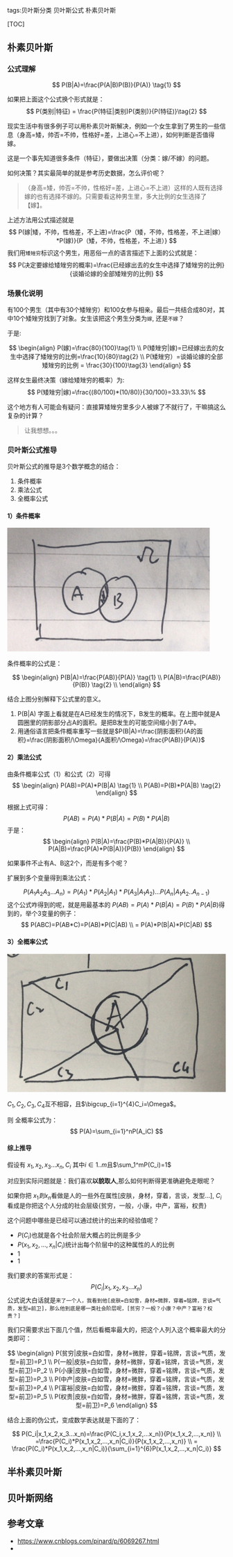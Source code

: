 tags:贝叶斯分类
    贝叶斯公式
    朴素贝叶斯



[TOC]



## 朴素贝叶斯

### 公式理解


$$
P(B|A)=\frac{P(A|B)P(B)}{P(A)} \tag{1}
$$

如果把上面这个公式换个形式就是：
$$
P(类别|特征) = \frac{P(特征|类别)P(类别)}{P(特征)}\tag{2}
$$


现实生活中有很多例子可以用朴素贝叶斯解决，例如一个女生拿到了男生的一些信息（身高=矮，帅否=不帅，性格好=差，上进心=不上进），如何判断是否值得嫁。

这是一个事先知道很多条件（特征），要做出决策（分类：嫁/不嫁）的问题。

如何决策？其实最简单的就是参考历史数据，怎么评价呢？

> （身高=矮，帅否=不帅，性格好=差，上进心=不上进）这样的人既有选择嫁的也有选择不嫁的。只需要看这种男生里，多大比例的女生选择了【嫁】。

上述方法用公式描述就是
$$
P(嫁|矮，不帅，性格差，不上进)=\frac{P（矮，不帅，性格差，不上进|嫁）*P(嫁)}{P（矮，不帅，性格差，不上进）}
$$
我们用`矮矬穷`标识这个男生，用恶俗一点的语言描述下上面的公式就是：
$$
P(决定要嫁给矮矬穷的概率)=\frac{已经嫁出去的女生中选择了矮矬穷的比例}{谈婚论嫁的全部矮矬穷的比例}
$$


### 场景化说明

有100个男生（其中有30个矮矬穷）和100女参与相亲。最后一共结合成80对，其中10个矮矬穷找到了对象。女生该把这个男生分类为`嫁`, 还是`不嫁`？

于是:


$$
\begin{align}
P(嫁)=\frac{80}{100}\tag{1}  \\
P(矮矬穷|嫁)=已经嫁出去的女生中选择了矮矬穷的比例=\frac{10}{80}\tag{2}  \\
P(矮矬穷）=谈婚论嫁的全部矮矬穷的比例 = \frac{30}{100}\tag{3}
\end{align}
$$

这样女生最终决策（嫁给矮矬穷的概率）为:
$$
P(矮矬穷|嫁)=\frac{(80/100)*(10/80)}{30/100}=33.33\%
$$


这个地方有人可能会有疑问：直接算矮矬穷里多少人被嫁了不就行了，干嘛搞这么复杂的计算？

> 让我想想。。。



### 贝叶斯公式推导

贝叶斯公式的推导是3个数学概念的结合：

1. 条件概率
2. 乘法公式
3. 全概率公式



#### 1）条件概率

![](条件概率_1.png)



条件概率的公式是： 


$$
\begin{align}
P(B|A)=\frac{P(AB)}{P(A)} \tag{1} \\
P(A|B)=\frac{P(AB)}{P(B)} \tag{2} \\
\end{align}
$$

结合上图分别解释下公式里的意义。

1. P(B|A) 字面上看就是在A已经发生的情况下，B发生的概率。在上图中就是A圆圈里的阴影部分占A的面积。是把B发生的可能空间缩小到了A中。
2. 用通俗语言把条件概率重写一些就是$P(B|A)=\frac{阴影面积}{A的面积}=\frac{阴影面积/\Omega}{A面积/\Omega}=\frac{P(AB)}{P(A)}$



#### 2）乘法公式

由条件概率公式（1）和公式（2）可得
$$
\begin{align}
P(AB)=P(A)*P(B|A) \tag{1} \\
P(AB)=P(B)*P(A|B) \tag{2}
\end{align}
$$


根据上式可得：
$$
P(AB)=P(A)*P(B|A)=P(B)*P(A|B)
$$
于是：
$$
\begin{align}
P(B|A)=\frac{P(B)*P(A|B)}{P(A)} \\
P(A|B)=\frac{P(A)*P(B|A)}{P(B)}
\end{align}
$$

如果事件不止有A、B这2个，而是有多个呢？

扩展到多个变量得到乘法公式：


$$
P(A_1A_2A_3...A_n)=P(A_1)*P(A_2|A_1)*P(A_3|A_1A_2)...P(A_n|A_1A_2..A_{n-1})
$$
这个公式咋得到的呢，就是用最基本的 $P(AB)=P(A)*P(B|A)=P(B)*P(A|B)$得到的，举个3变量的例子：
$$
P(ABC)=P(AB*C)=P(AB)*P(C|AB) \\
= P(A)*P(B|A)*P(C|AB)
$$





#### 3）全概率公式

![](全概率公式_1.png)



$C_1,C_2,C_3,C_4$互不相容，且$\bigcup_{i=1}^{4}C_i=\Omega$。

则 全概率公式为：
$$
P(A)=\sum_{i=1}^nP(A_iC)
$$





#### 综上推导

假设有 $x_1, x_2, x_3...x_n, C_i$ 其中$i\in1..m$且$\sum_1^mP(C_i)=1$

对应到实际问题就是：我们喜欢**以貌取人**,那么如何判断得更准确避免走眼呢？

如果你把 $x_1 到 x_n$看做是人的一些外在属性[皮肤，身材，穿着，言谈，发型...], $C_i$看成是你把这个人分成的社会层级{贫穷，一般，小康，中产，富裕，权贵}



这个问题中哪些是已经可以通过统计的出来的经验值呢？

- $P(C_i)$也就是各个社会阶层大概占的比例是多少
- $P(x_1,x_2,...,x_n|C_i)$统计出每个阶层中的这种属性的人的比例
- 1
- 1

我们要求的答案形式是：
$$
P(C_i|x_1,x_2,x_3...x_n)
$$
公式说大白话就是`来了一个人，我看到他[皮肤=白如雪，身材=微胖，穿着=铭牌，言谈=气质，发型=前卫]，那么他到底是哪一类社会阶层呢，[贫穷？一般？小康？中产？富裕？权贵？]`

我们只需要求出下面几个值，然后看概率最大的，把这个人列入这个概率最大的分类即可：

$$
\begin{align}
P(贫穷|皮肤=白如雪，身材=微胖，穿着=铭牌，言谈=气质，发型=前卫)=P_1 \\
P(一般|皮肤=白如雪，身材=微胖，穿着=铭牌，言谈=气质，发型=前卫)=P_2 \\
P(小康|皮肤=白如雪，身材=微胖，穿着=铭牌，言谈=气质，发型=前卫)=P_3 \\
P(中产|皮肤=白如雪，身材=微胖，穿着=铭牌，言谈=气质，发型=前卫)=P_4 \\
P(富裕|皮肤=白如雪，身材=微胖，穿着=铭牌，言谈=气质，发型=前卫)=P_5 \\
P(权贵|皮肤=白如雪，身材=微胖，穿着=铭牌，言谈=气质，发型=前卫)=P_6 
\end{align}
$$

结合上面的伪公式，变成数学表达就是下面的了：

$$
P(C_i|x_1,x_2,x_3...x_n)=\frac{P(C_i,x_1,x_2,...x_n)}{P(x_1,x_2,...,x_n)} \\
=\frac{P(C_i)*P(x_1,x_2,...,x_n|C_i)}{P(x_1,x_2,...,x_n)} \\
= \frac{P(C_i)*P(x_1,x_2,...,x_n|C_i)}{\sum_{i=1}^{6}P(x_1,x_2,...,x_n|C_i)}
$$





## 半朴素贝叶斯





## 贝叶斯网络







## 参考文章

- https://www.cnblogs.com/pinard/p/6069267.html
- 

